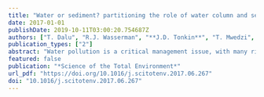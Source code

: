```yaml
---
title: "Water or sediment? partitioning the role of water column and sediment chemistry as drivers of macroinvertebrate communities in an austral south african stream"
date: 2017-01-01
publishDate: 2019-10-11T03:00:20.754687Z
authors: ["T. Dalu", "R.J. Wasserman", "**J.D. Tonkin**", "T. Mwedzi", "M.L. Magoro", "O.L.F. Weyl"]
publication_types: ["2"]
abstract: "Water pollution is a critical management issue, with many rivers and streams draining urban areas being polluted by the disposal of untreated solid waste and wastewater discharge, storm water and agricultural runoff. This has implications for biodiversity, and many rivers in the developing world are now considered compromised. We investigated benthic macroinvertebrate community structure and composition in relation to physico-chemical conditions of the water column and sediments. The study was conducted in an Austral catchment subject to both urban and agricultural pollutants in two different seasons. We assessed whether sediment characteristics were more important drivers of macroinvertebrate community composition than water column characteristics. We expected clear differences in macroinvertebrate community composition and in the associated community metrics due to distinct flow conditions between the two seasons. A combination of multivariate analyses (canonical correspondence analysis (CCA)) and biological indicator analysis were used to examine these patterns. Chironomidae was the most abundant family (> 60%) in the upper mainstem river and stream sites. Stream sites were positively associated with CCA axis 2, being characterised by high turbidity and lower pH, salinity, phosphate concentration, channel width and canopy cover. Canopy cover, channel width, substrate embeddedness, phosphate concentration, pH, salinity and turbidity all had a significant effect on macroinvertebrate community composition. Using CCA variation partitioning, water quality was, however, a better predictor of benthic macroinvertebrate composition than sediment chemical conditions. Furthermore, our results suggest that seasonality had little effect on structuring benthic macroinvertebrate communities in this south-eastern zone of South Africa, despite clear changes in sediment chemistry. This likely reflects the relative lack of major variability in water chemistry compared to sediment chemistry between seasons and the relatively muted variability in precipitation between seasons than the more classic Austral temperate climates."
featured: false
publication: "*Science of the Total Environment*"
url_pdf: "https://doi.org/10.1016/j.scitotenv.2017.06.267"
doi: "10.1016/j.scitotenv.2017.06.267"
---
```


